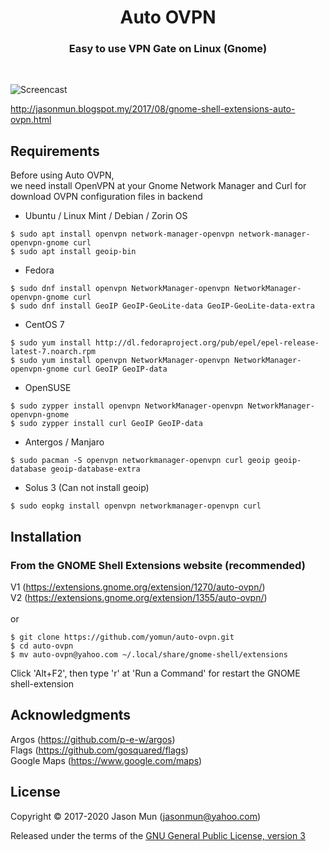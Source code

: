 <h1 align="center">Auto OVPN</h1>
<h3 align="center">Easy to use VPN Gate on Linux (Gnome)</h3>
<br>

![Screencast](https://extensions.gnome.org/extension-data/screenshots/screenshot_1355.png)

http://jasonmun.blogspot.my/2017/08/gnome-shell-extensions-auto-ovpn.html
<br>

## Requirements

Before using Auto OVPN, <br>
we need install OpenVPN at your Gnome Network Manager and Curl for download OVPN configuration files in backend<br>

- Ubuntu / Linux Mint / Debian / Zorin OS
```
$ sudo apt install openvpn network-manager-openvpn network-manager-openvpn-gnome curl
$ sudo apt install geoip-bin
```
- Fedora
```
$ sudo dnf install openvpn NetworkManager-openvpn NetworkManager-openvpn-gnome curl
$ sudo dnf install GeoIP GeoIP-GeoLite-data GeoIP-GeoLite-data-extra
```
- CentOS 7
```
$ sudo yum install http://dl.fedoraproject.org/pub/epel/epel-release-latest-7.noarch.rpm
$ sudo yum install openvpn NetworkManager-openvpn NetworkManager-openvpn-gnome curl GeoIP GeoIP-data
```
- OpenSUSE
```
$ sudo zypper install openvpn NetworkManager-openvpn NetworkManager-openvpn-gnome
$ sudo zypper install curl GeoIP GeoIP-data
```
- Antergos / Manjaro
```
$ sudo pacman -S openvpn networkmanager-openvpn curl geoip geoip-database geoip-database-extra
```
- Solus 3 (Can not install geoip)
```
$ sudo eopkg install openvpn networkmanager-openvpn curl
```
## Installation

### From the GNOME Shell Extensions website (recommended)
V1 (https://extensions.gnome.org/extension/1270/auto-ovpn/)<br>
V2 (https://extensions.gnome.org/extension/1355/auto-ovpn/)
<br><br>
or
```
$ git clone https://github.com/yomun/auto-ovpn.git
$ cd auto-ovpn
$ mv auto-ovpn@yahoo.com ~/.local/share/gnome-shell/extensions
```
Click 'Alt+F2', then type 'r' at 'Run a Command' for restart the GNOME shell-extension

## Acknowledgments

Argos (https://github.com/p-e-w/argos)<br>
Flags (https://github.com/gosquared/flags)<br>
Google Maps (https://www.google.com/maps)

## License

Copyright &copy; 2017-2020 Jason Mun (<jasonmun@yahoo.com>)

Released under the terms of the [GNU General Public License, version 3](https://gnu.org/licenses/gpl.html)
